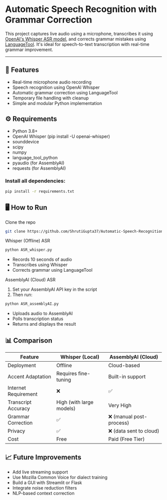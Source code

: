 # Automatic Speech Recognition with Grammar Correction

This project captures live audio using a microphone, transcribes it using [OpenAI's Whisper ASR model](https://github.com/openai/whisper), and corrects grammar mistakes using [LanguageTool](https://github.com/jxmorris12/language-tool-python). It's ideal for speech-to-text transcription with real-time grammar improvement.

---

## 🚀 Features

- Real-time microphone audio recording
- Speech recognition using OpenAI Whisper
- Automatic grammar correction using LanguageTool
- Temporary file handling with cleanup
- Simple and modular Python implementation

## ⚙️ Requirements
- Python 3.8+
- OpenAI Whisper (pip install -U openai-whisper)
- sounddevice
- scipy
- numpy
- language_tool_python
- pyaudio (for AssemblyAI)
- requests (for AssemblyAI)
### Install all dependencies:
```bash
pip install -r requirements.txt
```
## 🖥️ How to Run
Clone the repo
```bash
git clone https://github.com/ShrutiGupta37/Automatic-Speech-Recognition.git
```
Whisper (Offline) ASR
```bash
python ASR_whisper.py
```
- Records 10 seconds of audio
- Transcribes using Whisper
- Corrects grammar using LanguageTool

AssemblyAI (Cloud) ASR
1. Set your AssemblyAI API key in the script
2. Then run:
```bash
python ASR_assemblyAI.py
```
- Uploads audio to AssemblyAI
- Polls transcription status
- Returns and displays the result
## 📊 Comparison
| Feature              | Whisper (Local)          | AssemblyAI (Cloud)      |
| -------------------- | ------------------------ | ----------------------- |
| Deployment           | Offline                  | Cloud-based             |
| Accent Adaptation    | Requires fine-tuning     | Built-in support        |
| Internet Requirement | ❌                        | ✅                       |
| Transcript Accuracy  | High (with large models) | Very High               |
| Grammar Correction   | ✅                        | ❌ (manual post-process) |
| Privacy              | ✅                        | ❌ (data sent to cloud)  |
| Cost                 | Free                     | Paid (Free Tier)        |

## 📈 Future Improvements
- Add live streaming support
- Use Mozilla Common Voice for dialect training
- Build a GUI with Streamlit or Flask
- Integrate noise reduction filters
- NLP-based context correction
